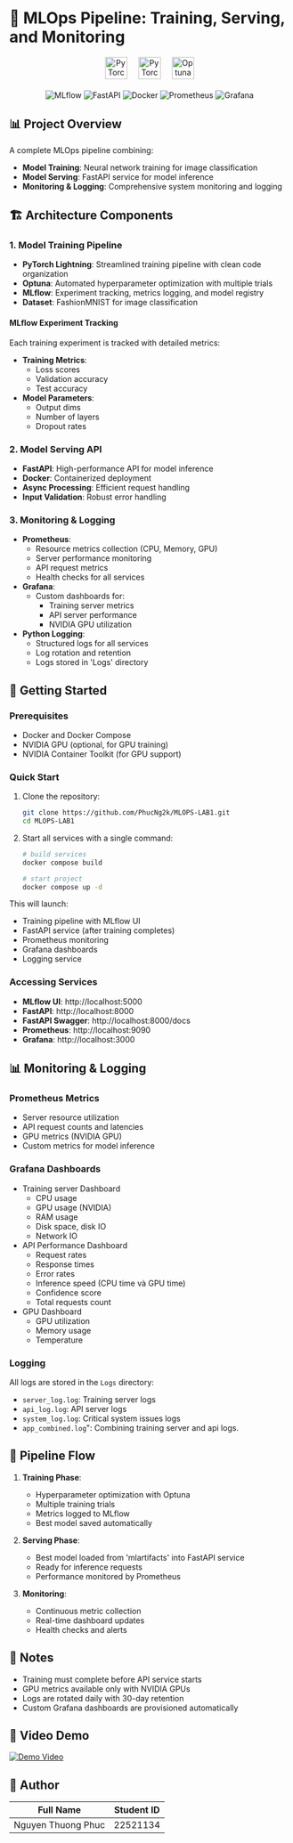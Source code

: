 # 🚀 MLOps Pipeline: Training, Serving, and Monitoring

<div align="center">
  <div style="display: flex; justify-content: center; align-items: center; gap: 20px; margin-bottom: 20px;">
    <img src="https://raw.githubusercontent.com/pytorch/pytorch/master/docs/source/_static/img/pytorch-logo-dark.png" alt="PyTorch" height="40"/>
    <img src="https://raw.githubusercontent.com/Lightning-AI/lightning/master/docs/source-pytorch/_static/images/logo.png" alt="PyTorch Lightning" height="40"/>
    <img src="https://raw.githubusercontent.com/optuna/optuna/master/docs/image/optuna-logo.png" alt="Optuna" height="40"/>
  </div>
  
  <div style="margin-bottom: 20px;">
    <img src="https://img.shields.io/badge/MLflow-0194E2?style=for-the-badge&logo=mlflow&logoColor=white" alt="MLflow"/>
    <img src="https://img.shields.io/badge/FastAPI-005571?style=for-the-badge&logo=fastapi" alt="FastAPI"/>
    <img src="https://img.shields.io/badge/Docker-2496ED?style=for-the-badge&logo=docker&logoColor=white" alt="Docker"/>
    <img src="https://img.shields.io/badge/Prometheus-E6522C?style=for-the-badge&logo=prometheus&logoColor=white" alt="Prometheus"/>
    <img src="https://img.shields.io/badge/Grafana-F46800?style=for-the-badge&logo=grafana&logoColor=white" alt="Grafana"/>
  </div>
</div>

## 📊 Project Overview

A complete MLOps pipeline combining:
- **Model Training**: Neural network training for image classification
- **Model Serving**: FastAPI service for model inference
- **Monitoring & Logging**: Comprehensive system monitoring and logging

## 🏗️ Architecture Components

### 1. Model Training Pipeline
- **PyTorch Lightning**: Streamlined training pipeline with clean code organization
- **Optuna**: Automated hyperparameter optimization with multiple trials
- **MLflow**: Experiment tracking, metrics logging, and model registry
- **Dataset**: FashionMNIST for image classification

#### MLflow Experiment Tracking
Each training experiment is tracked with detailed metrics:
- **Training Metrics**:
  - Loss scores
  - Validation accuracy
  - Test accuracy
- **Model Parameters**:
  - Output dims
  - Number of layers
  - Dropout rates

### 2. Model Serving API
- **FastAPI**: High-performance API for model inference
- **Docker**: Containerized deployment
- **Async Processing**: Efficient request handling
- **Input Validation**: Robust error handling

### 3. Monitoring & Logging
- **Prometheus**:
  - Resource metrics collection (CPU, Memory, GPU)
  - Server performance monitoring
  - API request metrics
  - Health checks for all services
- **Grafana**:
  - Custom dashboards for:
    - Training server metrics
    - API server performance
    - NVIDIA GPU utilization
- **Python Logging**:
  - Structured logs for all services
  - Log rotation and retention
  - Logs stored in 'Logs' directory

## 🚀 Getting Started

### Prerequisites
- Docker and Docker Compose
- NVIDIA GPU (optional, for GPU training)
- NVIDIA Container Toolkit (for GPU support)

### Quick Start

1. Clone the repository:
   ```bash
   git clone https://github.com/PhucNg2k/MLOPS-LAB1.git
   cd MLOPS-LAB1
   ```

2. Start all services with a single command:
   ```bash
   # build services
   docker compose build

   # start project
   docker compose up -d
   ```

This will launch:
- Training pipeline with MLflow UI
- FastAPI service (after training completes)
- Prometheus monitoring
- Grafana dashboards
- Logging service

### Accessing Services

- **MLflow UI**: http://localhost:5000
- **FastAPI**: http://localhost:8000
- **FastAPI Swagger**: http://localhost:8000/docs
- **Prometheus**: http://localhost:9090
- **Grafana**: http://localhost:3000

## 📊 Monitoring & Logging

### Prometheus Metrics
- Server resource utilization
- API request counts and latencies
- GPU metrics (NVIDIA GPU)
- Custom metrics for model inference

### Grafana Dashboards
- Training server Dashboard
    - CPU usage
    - GPU usage (NVIDIA)
    - RAM usage
    - Disk space, disk IO
    - Network IO 
- API Performance Dashboard
  - Request rates
  - Response times
  - Error rates
  - Inference speed (CPU time và GPU time)
  - Confidence score
  - Total requests count
- GPU Dashboard
  - GPU utilization
  - Memory usage
  - Temperature

### Logging
All logs are stored in the `Logs` directory:
- `server_log.log`: Training server logs
- `api_log.log`: API server logs
- `system_log.log`: Critical system issues logs
- `app_combined.log`": Combining training server and api logs.

## 🔄 Pipeline Flow

1. **Training Phase**:
   - Hyperparameter optimization with Optuna
   - Multiple training trials
   - Metrics logged to MLflow
   - Best model saved automatically

2. **Serving Phase**:
   - Best model loaded from 'mlartifacts' into FastAPI service
   - Ready for inference requests
   - Performance monitored by Prometheus

3. **Monitoring**:
   - Continuous metric collection
   - Real-time dashboard updates
   - Health checks and alerts

## 📝 Notes

- Training must complete before API service starts
- GPU metrics available only with NVIDIA GPUs
- Logs are rotated daily with 30-day retention
- Custom Grafana dashboards are provisioned automatically

## 🎥 Video Demo

[![Demo Video](https://img.youtube.com/vi/mela8dFpKq0/0.jpg)](https://youtu.be/6A9RmyL02_k)

## 👤 Author

| Full Name           | Student ID |
|---------------------|-----------|
| Nguyen Thuong Phuc  | 22521134  |